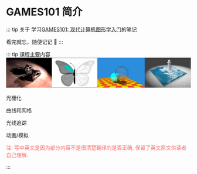 # GAMES101 简介

::: tip 关于
学习[GAMES101: 现代计算机图形学入门](https://sites.cs.ucsb.edu/~lingqi/teaching/games101.html)的笔记

看完就忘，随便记记 🤡
:::

::: tip 课程主要内容
<img src="./images/简介.png" style="margin: 0 auto;">


光栅化

曲线和网格

光线追踪

动画/模拟

<font color="#F56C6C">注: 写中英文是因为部分内容不是很清楚翻译的是否正确, 保留了英文原文供读者自己理解.</font>


:::
